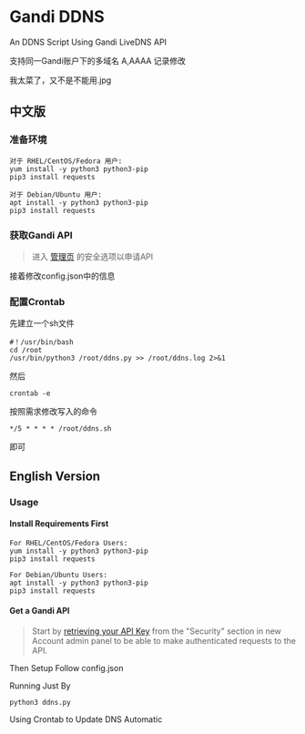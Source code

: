 # Gandi DDNS
An DDNS Script Using Gandi LiveDNS API

支持同一Gandi账户下的多域名 A,AAAA 记录修改

我太菜了，又不是不能用.jpg
    
## 中文版

   ### 准备环境
    对于 RHEL/CentOS/Fedora 用户:
    yum install -y python3 python3-pip
    pip3 install requests
    
    对于 Debian/Ubuntu 用户:
    apt install -y python3 python3-pip
    pip3 install requests
    
   ### 获取Gandi API
   > 进入 [管理页](https://account.gandi.net/) 的安全选项以申请API

   接着修改config.json中的信息
   
   ### 配置Crontab
   先建立一个sh文件
    
    #！/usr/bin/bash
    cd /root
    /usr/bin/python3 /root/ddns.py >> /root/ddns.log 2>&1
   
   然后
    
    crontab -e
    
   按照需求修改写入的命令
   
    */5 * * * * /root/ddns.sh
    
   即可
   
## English Version
    
   ### Usage
    
   #### Install Requirements First 
    For RHEL/CentOS/Fedora Users:
    yum install -y python3 python3-pip
    pip3 install requests
    
    For Debian/Ubuntu Users:
    apt install -y python3 python3-pip
    pip3 install requests
    
   #### Get a Gandi API
   > Start by [retrieving your API Key](https://account.gandi.net/) from the "Security" section in new Account admin panel to be able to make authenticated requests to the API.
    
   Then Setup Follow config.json
   
   Running Just By
    
    python3 ddns.py
   
   Using Crontab to Update DNS Automatic
